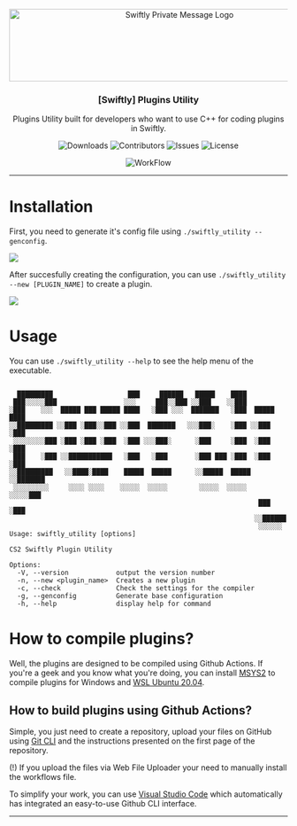 <p align="center">
  <a href="https://github.com/swiftly-solution/swiftly-plugins-utility">
    <img src="https://sttci.b-cdn.net/status.swiftlycs2.net/2105/logo.png" alt="Swiftly Private Message Logo" width="600" height="131">
  </a>

  <h3 align="center">[Swiftly] Plugins Utility</h3>

  <p align="center">
    Plugins Utility built for developers who want to use C++ for coding plugins in Swiftly.
    <br/>
  </p>
</p>

<p align="center">
  <img src="https://img.shields.io/github/downloads/swiftly-solution/swiftly-plugins-utility/total" alt="Downloads"> 
  <img src="https://img.shields.io/github/contributors/swiftly-solution/swiftly-plugins-utility?color=dark-green" alt="Contributors">
  <img src="https://img.shields.io/github/issues/swiftly-solution/swiftly-plugins-utility" alt="Issues">
  <img src="https://img.shields.io/github/license/swiftly-solution/swiftly-plugins-utility" alt="License">
</p>
<p align="center">
  <img src="https://github.com/swiftly-solution/swiftly-plugins-utility/actions/workflows/main.yml/badge.svg" alt="WorkFlow">
</p>

---

# Installation

First, you need to generate it's config file using `./swiftly_utility --genconfig`.

![](https://cdn.skuzzi.ro/924azujmuaew3fgeaatj7vpi7futnlmc.gif)

After succesfully creating the configuration, you can use `./swiftly_utility --new [PLUGIN_NAME]` to create a plugin.

![](https://cdn.skuzzi.ro/e0h61jzkvzw0mzxzzempnhmiyekmw6pq.gif)

# Usage

You can use `./swiftly_utility --help` to see the help menu of the executable.

```

  █████████                   ███     ██████   █████    ████
 ███░░░░░███                 ░░░     ███░░███ ░░███    ░░███
░███    ░░░  █████ ███ █████ ████   ░███ ░░░  ███████   ░███  █████ ████
░░█████████ ░░███ ░███░░███ ░░███  ███████   ░░░███░    ░███ ░░███ ░███
 ░░░░░░░░███ ░███ ░███ ░███  ░███ ░░░███░      ░███     ░███  ░███ ░███
 ███    ░███ ░░███████████   ░███   ░███       ░███ ███ ░███  ░███ ░███
░░█████████   ░░████░████    █████  █████      ░░█████  █████ ░░███████
 ░░░░░░░░░     ░░░░ ░░░░    ░░░░░  ░░░░░        ░░░░░  ░░░░░   ░░░░░███
                                                               ███ ░███
                                                              ░░██████
                                                               ░░░░░░
Usage: swiftly_utility [options]

CS2 Swiftly Plugin Utility

Options:
  -V, --version            output the version number
  -n, --new <plugin_name>  Creates a new plugin
  -c, --check              Check the settings for the compiler
  -g, --genconfig          Generate base configuration
  -h, --help               display help for command
```

# How to compile plugins?

Well, the plugins are designed to be compiled using Github Actions. If you're a geek and you know what you're doing, you can install [MSYS2](https://www.msys2.org/) to compile plugins for Windows and [WSL Ubuntu 20.04](https://www.microsoft.com/store/productId/9MTTCL66CPXJ?ocid=pdpshare).

## How to build plugins using Github Actions?

Simple, you just need to create a repository, upload your files on GitHub using [Git CLI](https://git-scm.com/downloads) and the instructions presented on the first page of the repository.

(!) If you upload the files via Web File Uploader your need to manually install the workflows file.

To simplify your work, you can use [Visual Studio Code](https://code.visualstudio.com/) which automatically has integrated an easy-to-use Github CLI interface.

---